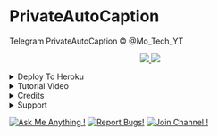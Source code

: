 # PrivateAutoCaption
Telegram PrivateAutoCaption © @Mo_Tech_YT

  </a>
</p>
<p align="center">
  <a href="https://github.com/PR0FESS0R-99/PrivateAutoCaption/stargazers">
    <img src="https://img.shields.io/github/stars/PR0FESS0R-99/PrivateAutoCaption?style=social">

  </a>
  
  <a href="https://github.com/PR0FESS0R-99/PrivateAutoCaption/fork">
    <img src="https://img.shields.io/github/forks/PR0FESS0R-99/PrivateAutoCaption?label=Fork&style=social">

  </a>  
</p>

<details><summary>Deploy To Heroku</summary>
<p>
<br>
<a href="https://heroku.com/deploy?template=https://github.com/Doc-Dx/PrivateAutoCaption/tree/main">
  <img src="https://www.herokucdn.com/deploy/button.svg" alt="Deploy">
</a>
</p>
</details>

<details><summary>Tutorial Video</summary>
<p>
<br>
<a href="https://youtu.be/p4Z9ZN1lZUk"><img src="https://img.shields.io/badge/How%20To%20Deploy-blue.svg?logo=Youtube"></a> <img src="https://img.shields.io/youtube/views/p4Z9ZN1lZUk?style=social">
</a>
</p>
</details>

<details><summary>Credits</summary>
<p>
<pre>

 *Thankz To [SpEcHiDe](https://github.com/SpEcHiDe) 👉 [Created](https://github.com/PR0FESS0R-99/PrivateAutoCaption/blob/5bdf676944d9e4c04c08d322715daa55fc108987/mt_privateautocaption/auto_caption.py#L26)

 *Thankz To [Professor](https://github.com/PR0FESS0R-99)
</pre>
</p>
</details>


<details><summary>Support</summary>
<p>
<pre>
                                                                                                            
Join Our [Telegram Group](https://www.telegram.dog/Mo_Tech_Group) For Support/Assistance And Our [Channel](https://www.telegram.dog/Mo_Tech_YT) For Updates.   
   
**Report Bugs**, Give Feature Requests There..
   
Do **Fork** And **Star** The Repository If You Liked It.
</pre>
</p>
</details>


[![Ask Me Anything !](https://img.shields.io/badge/🤔%20Ask%20Me-Anything-1abc9c.svg)](https://telegram.dog/PR0FESS0R_99)
[![Report Bugs!](https://badgen.net/badge/🐞%20Report%20/Bugs/red)](https://telegram.dog/)
[![Join Channel !](https://badgen.net/badge/🔊%20Join%20/Channel/Black)](https://telegram.dog/mo_tech_YT)

